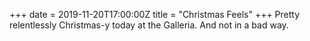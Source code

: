 +++
date = 2019-11-20T17:00:00Z
title = "Christmas Feels"
+++
Pretty relentlessly Christmas-y today at the Galleria. And not in a bad way. 